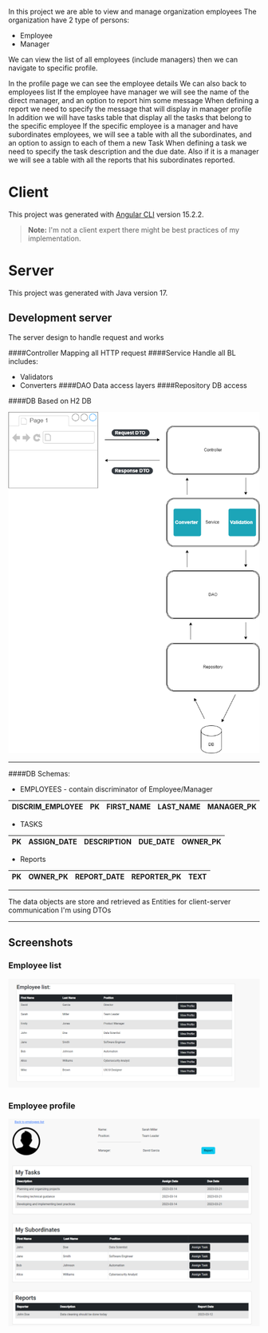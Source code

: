 In this project we are able to view and manage organization employees
The organization have 2 type of persons:
- Employee
- Manager

We can view the list of all employees (include managers)
then we can navigate to specific profile.

In the profile page we can see the employee details
We can also back to employees list
If the employee have manager we will see the name of the direct manager,
and an option to report him some message
When defining a report we need to specify the message that will display in manager profile
In addition we will have tasks table that display all the tasks that belong to the specific employee
If the specific employee is a manager and have subordinates employees,
we will see a table with all the subordinates, and an option to assign to each
of them a new Task
When defining a task we need to specify the task description and the due date.
Also if it is a manager we will see a table with all the reports that his subordinates reported.

# Client
This project was generated with [Angular CLI](https://github.com/angular/angular-cli) version 15.2.2.
> **Note:** I'm not a client expert there might be best practices of my implementation.

# Server
This project was generated with Java version 17.

## Development server
The server design to handle request and works

####Controller 
Mapping all HTTP request
####Service
Handle all BL includes:

- Validators
- Converters
####DAO
Data access layers
####Repository
DB access

####DB
Based on H2 DB

![My Image](screenshots/uml.png)

--------
####DB Schemas:

- EMPLOYEES - contain discriminator of Employee/Manager

| DISCRIM_EMPLOYEE | PK | FIRST_NAME | LAST_NAME | MANAGER_PK | POSITION |
|------------------|----|------------|-----------|------------|----------|

- TASKS

| PK | ASSIGN_DATE | DESCRIPTION | DUE_DATE | OWNER_PK |
|----|-------------|-------------|----------|----------|

- Reports

| PK | OWNER_PK | REPORT_DATE | REPORTER_PK | TEXT |
|----|----------|-------------|-------------|------|

-------
The data objects are store and retrieved as Entities
for client-server communication I'm using DTOs

---
## Screenshots
### Employee list
![My Image](screenshots/list.png)

### Employee profile
![My Image](screenshots/profile.png)
